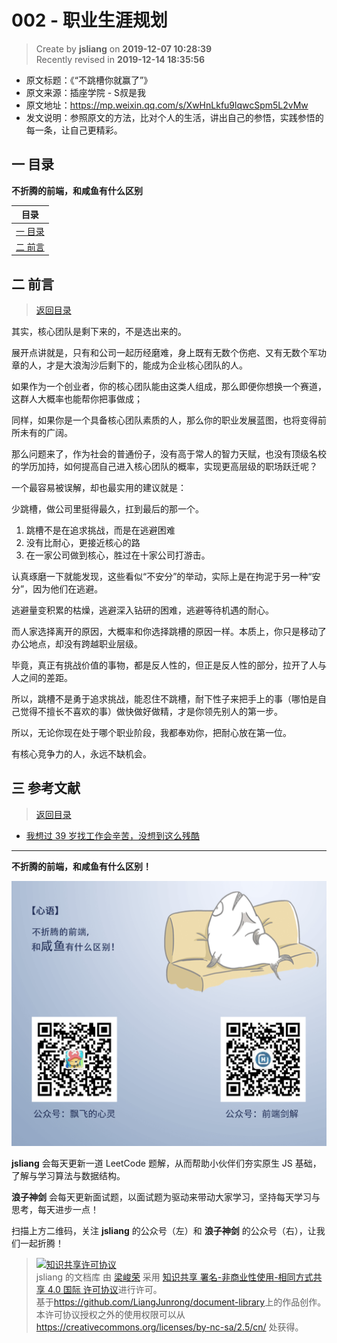 002 - 职业生涯规划
===

> Create by **jsliang** on **2019-12-07 10:28:39**  
> Recently revised in **2019-12-14 18:35:56**

* 原文标题：《“不跳槽你就赢了”》
* 原文来源：插座学院 - S叔是我
* 原文地址：https://mp.weixin.qq.com/s/XwHnLkfu9lqwcSpm5L2vMw
* 发文说明：参照原文的方法，比对个人的生活，讲出自己的参悟，实践参悟的每一条，让自己更精彩。

## <a name="chapter-one" id="chapter-one"></a>一 目录

**不折腾的前端，和咸鱼有什么区别**

| 目录 |
| --- | 
| [一 目录](#chapter-one) | 
| <a name="catalog-chapter-two" id="catalog-chapter-two"></a>[二 前言](#chapter-two) |

## <a name="chapter-two" id="chapter-two"></a>二 前言

> [返回目录](#chapter-one)

其实，核心团队是剩下来的，不是选出来的。

展开点讲就是，只有和公司一起历经磨难，身上既有无数个伤疤、又有无数个军功章的人，才是大浪淘沙后剩下的，能成为企业核心团队的人。
 
如果作为一个创业者，你的核心团队能由这类人组成，那么即便你想换一个赛道，这群人大概率也能帮你把事做成；

同样，如果你是一个具备核心团队素质的人，那么你的职业发展蓝图，也将变得前所未有的广阔。

那么问题来了，作为社会的普通份子，没有高于常人的智力天赋，也没有顶级名校的学历加持，如何提高自己进入核心团队的概率，实现更高层级的职场跃迁呢？
 
一个最容易被误解，却也最实用的建议就是：
 
少跳槽，做公司里挺得最久，扛到最后的那一个。

1. 跳槽不是在追求挑战，而是在逃避困难
2. 没有比耐心，更接近核心的路
3. 在一家公司做到核心，胜过在十家公司打游击。

认真琢磨一下就能发现，这些看似“不安分”的举动，实际上是在拘泥于另一种“安分”，因为他们在逃避。
 
逃避量变积累的枯燥，逃避深入钻研的困难，逃避等待机遇的耐心。

而人家选择离开的原因，大概率和你选择跳槽的原因一样。本质上，你只是移动了办公地点，却没有跨越职业层级。

毕竟，真正有挑战价值的事物，都是反人性的，但正是反人性的部分，拉开了人与人之间的差距。

所以，跳槽不是勇于追求挑战，能忍住不跳槽，耐下性子来把手上的事（哪怕是自己觉得不擅长不喜欢的事）做快做好做精，才是你领先别人的第一步。

所以，无论你现在处于哪个职业阶段，我都奉劝你，把耐心放在第一位。

有核心竞争力的人，永远不缺机会。

## <a name="chapter-three" id="chapter-three"></a>三 参考文献

> [返回目录](#chapter-one)

* [我想过 39 岁找工作会辛苦，没想到这么残酷](https://mp.weixin.qq.com/s/E3uyjG1PazB9z3qmKTXZ0Q)

---

**不折腾的前端，和咸鱼有什么区别！**

![图](../../../../public-repertory/img/z-index-small.png)

**jsliang** 会每天更新一道 LeetCode 题解，从而帮助小伙伴们夯实原生 JS 基础，了解与学习算法与数据结构。

**浪子神剑** 会每天更新面试题，以面试题为驱动来带动大家学习，坚持每天学习与思考，每天进步一点！

扫描上方二维码，关注 **jsliang** 的公众号（左）和 **浪子神剑** 的公众号（右），让我们一起折腾！

> <a rel="license" href="http://creativecommons.org/licenses/by-nc-sa/4.0/"><img alt="知识共享许可协议" style="border-width:0" src="https://i.creativecommons.org/l/by-nc-sa/4.0/88x31.png" /></a><br /><span xmlns:dct="http://purl.org/dc/terms/" property="dct:title">jsliang 的文档库</span> 由 <a xmlns:cc="http://creativecommons.org/ns#" href="https://github.com/LiangJunrong/document-library" property="cc:attributionName" rel="cc:attributionURL">梁峻荣</a> 采用 <a rel="license" href="http://creativecommons.org/licenses/by-nc-sa/4.0/">知识共享 署名-非商业性使用-相同方式共享 4.0 国际 许可协议</a>进行许可。<br />基于<a xmlns:dct="http://purl.org/dc/terms/" href="https://github.com/LiangJunrong/document-library" rel="dct:source">https://github.com/LiangJunrong/document-library</a>上的作品创作。<br />本许可协议授权之外的使用权限可以从 <a xmlns:cc="http://creativecommons.org/ns#" href="https://creativecommons.org/licenses/by-nc-sa/2.5/cn/" rel="cc:morePermissions">https://creativecommons.org/licenses/by-nc-sa/2.5/cn/</a> 处获得。